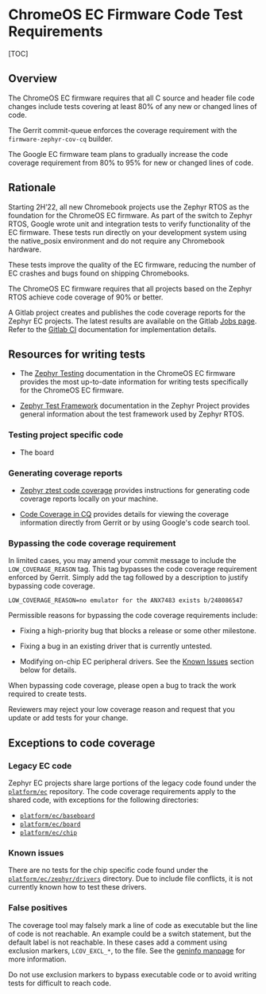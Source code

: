# ChromeOS EC Firmware Code Test Requirements

[TOC]

## Overview

The ChromeOS EC firmware requires that all C source and header file code changes
include tests covering at least 80% of any new or changed lines of code.

The Gerrit commit-queue enforces the coverage requirement with the
`firmware-zephyr-cov-cq` builder.

The Google EC firmware team plans to gradually increase the code coverage
requirement from 80% to 95% for new or changed lines of code.

## Rationale

Starting 2H’22, all new Chromebook projects use the Zephyr RTOS as the
foundation for the ChromeOS EC firmware.  As part of the switch to Zephyr RTOS,
Google wrote unit and integration tests to verify functionality of the EC
firmware.  These tests run directly on your development system using the
native_posix environment and do not require any Chromebook hardware.

These tests improve the quality of the EC firmware, reducing the number of EC
crashes and bugs found on shipping Chromebooks.

The ChromeOS EC firmware requires that all projects based on the Zephyr RTOS
achieve code coverage of 90% or better.

A Gitlab project creates and publishes the code coverage reports for the
Zephyr EC projects. The latest results are available on the Gitlab [Jobs page].
Refer to the [Gitlab CI] documentation for implementation details.

## Resources for writing tests

* The [Zephyr Testing] documentation in the ChromeOS EC firmware provides the
  most up-to-date information for writing tests specifically for the ChromeOS EC
  firmware.

* [Zephyr Test Framework] documentation in the Zephyr Project provides general
  information about the test framework used by Zephyr RTOS.

### Testing project specific code

* The board

### Generating coverage reports

* [Zephyr ztest code coverage] provides instructions for generating code coverage
reports locally on your machine.

* [Code Coverage in CQ] provides details for viewing the coverage information
  directly from Gerrit or by using Google's code search tool.

### Bypassing the code coverage requirement

In limited cases, you may amend your commit message to include the
`LOW_COVERAGE_REASON` tag. This tag bypasses the code coverage requirement
enforced by Gerrit. Simply add the tag followed by a description to justify
bypassing code coverage.

```
LOW_COVERAGE_REASON=no emulator for the ANX7483 exists b/248086547
```

Permissible reasons for bypassing the code coverage requirements include:

* Fixing a high-priority bug that blocks a release or some other milestone.

* Fixing a bug in an existing driver that is currently untested.

* Modifying on-chip EC peripheral drivers. See the [Known Issues](#known_issues)
  section below for details.

When bypassing code coverage, please open a bug to track the work required to
create tests.

Reviewers may reject your low coverage reason and request that you update or add
tests for your change.

## Exceptions to code coverage

### Legacy EC code

Zephyr EC projects share large portions of the legacy code found under the
[`platform/ec`] repository. The code coverage requirements apply to the shared
code, with exceptions for the following directories:

* [`platform/ec/baseboard`]
* [`platform/ec/board`]
* [`platform/ec/chip`]

### Known issues

There are no tests for the chip specific code found under the
[`platform/ec/zephyr/drivers`] directory. Due to include file conflicts, it is
not currently known how to test these drivers.

### False positives

The coverage tool may falsely mark a line of code as executable but the line of
code is not reachable. An example could be a switch statement, but the default
label is not reachable. In these cases add a comment using exclusion markers,
`LCOV_EXCL_*`,  to the file.  See the [geninfo manpage] for more information.

Do not use exclusion markers to bypass executable code or to avoid writing tests
for difficult to reach code.


[`platform/ec/baseboard`]: https://source.chromium.org/chromiumos/chromiumos/codesearch/+/main:src/platform/ec/baseboard
[`platform/ec/board`]: https://source.chromium.org/chromiumos/chromiumos/codesearch/+/main:src/platform/ec/board
[`platform/ec/chip`]: https://source.chromium.org/chromiumos/chromiumos/codesearch/+/main:src/platform/ec/chip
[`platform/ec/zephyr/drivers`]: https://source.chromium.org/chromiumos/chromiumos/codesearch/+/main:src/platform/ec/zephyr/drivers
[Jobs page]: https://gitlab.com/zephyr-ec/ec/-/jobs/
[Gitlab CI]: ./gitlab.md
[Zephyr Testing]: ./zephyr/ztest.md
[Zephyr Test Framework]: https://docs.zephyrproject.org/latest/develop/test/ztest.html
[Zephyr ztest code coverage]: ./code_coverage.md#Zephyr-ztest-code-coverage
[Code Coverage in CQ]: ./code_coverage.md#code-coverage-in-cq
[`platform/ec`]: https://source.chromium.org/chromiumos/chromiumos/codesearch/+/main:src/platform/ec/
[geninfo manpage]: https://manpages.debian.org/unstable/lcov/geninfo.1.en.html
